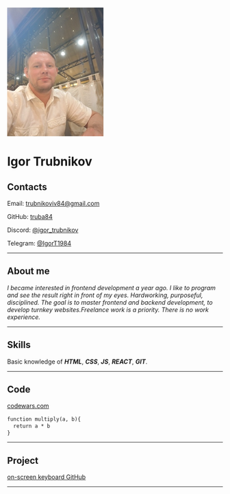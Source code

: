 ![Igor Trubnikov](/img/avatar.jpg)
# Igor Trubnikov 



## Contacts
Email: trubnikoviv84@gmail.com

GitHub: [truba84](https://github.com/truba84)

Discord: [@igor_trubnikov](https://discordapp.com/users/1163013017034834051/)

Telegram: [@IgorT1984](https://t.me/IgorT1984)

***

## About me

*I became interested in frontend development a year ago. I like to program and see the result right in front of my eyes.
Hardworking, purposeful, disciplined. The goal is to master frontend and backend development, to develop
turnkey websites.Freelance work is a priority. There is no work experience.*

***

## Skills

Basic knowledge of ***HTML***, ***CSS***, ***JS***, ***REACT***, ***GIT***.

***

## Code

[codewars.com](https://www.codewars.com/kata/50654ddff44f800200000004/train/javascript)

```
function multiply(a, b){
  return a * b
}
```

***

## Project

[on-screen keyboard GitHub](https://github.com/truba84/on-screen-keyboard)

***